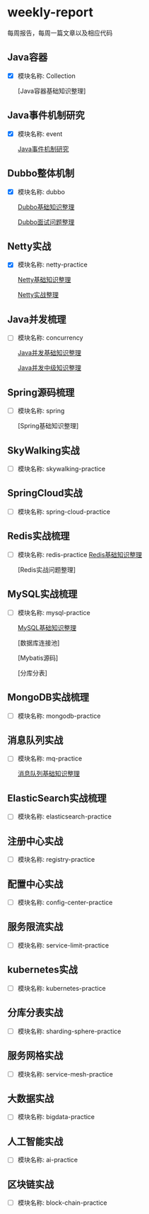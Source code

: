 # weekly-report

每周报告，每周一篇文章以及相应代码

## Java容器

- [x] 模块名称: Collection
  
    [Java容器基础知识整理]

## Java事件机制研究

- [x] 模块名称: event
  
    [Java事件机制研究](https://www.toutiao.com/i6791992140667814414/)

## Dubbo整体机制

- [x] 模块名称: dubbo

    [Dubbo基础知识整理](https://www.toutiao.com/i6795140590787887628/)

    [Dubbo面试问题整理](https://www.toutiao.com/i6796242482339250696/)

## Netty实战

- [x] 模块名称: netty-practice

    [Netty基础知识整理](https://www.toutiao.com/i6796909577414640132/)

    [Netty实战整理](https://www.toutiao.com/i6798842689509917197/)

## Java并发梳理
  
- [ ] 模块名称: concurrency

    [Java并发基础知识整理](https://www.toutiao.com/i6797723046980354573/)

    [Java并发中级知识整理](https://www.toutiao.com/i6802033341517267467/)

## Spring源码梳理

- [ ] 模块名称: spring

    [Spring基础知识整理]

## SkyWalking实战

- [ ] 模块名称: skywalking-practice

## SpringCloud实战

- [ ] 模块名称: spring-cloud-practice

## Redis实战梳理

- [ ] 模块名称: redis-practice
    [Redis基础知识整理](https://www.toutiao.com/i6803327103145083403/)

    [Redis实战问题整理]

## MySQL实战梳理

- [ ] 模块名称: mysql-practice

    [MySQL基础知识整理](https://www.toutiao.com/i6797639965397221895/)

    [数据库连接池]

    [Mybatis源码]

    [分库分表]

## MongoDB实战梳理

- [ ] 模块名称: mongodb-practice

## 消息队列实战

- [ ] 模块名称: mq-practice

  [消息队列基础知识整理](https://www.toutiao.com/i6807977631112233486/)

## ElasticSearch实战梳理

- [ ] 模块名称: elasticsearch-practice

## 注册中心实战

- [ ] 模块名称: registry-practice

## 配置中心实战

- [ ] 模块名称: config-center-practice

## 服务限流实战

- [ ] 模块名称: service-limit-practice

## kubernetes实战

- [ ] 模块名称: kubernetes-practice

## 分库分表实战

- [ ] 模块名称: sharding-sphere-practice

## 服务网格实战

- [ ] 模块名称: service-mesh-practice

## 大数据实战

- [ ] 模块名称: bigdata-practice

## 人工智能实战

- [ ] 模块名称: ai-practice

## 区块链实战

- [ ] 模块名称: block-chain-practice